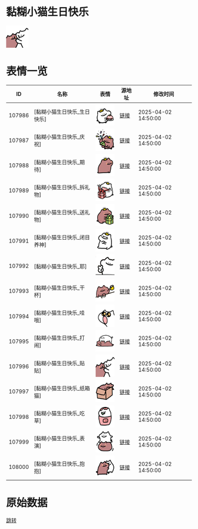 # 黏糊小猫生日快乐

<img src="./cover.png" height="60" alt="cover" />

# 表情一览

|ID|名称|表情|源地址|修改时间|
|----|----|----|----|----|
|107986|[黏糊小猫生日快乐_生日快乐]|<img src="./pic/107986_%5B黏糊小猫生日快乐_生日快乐%5D.png" height="60" alt="生日快乐"/>|[链接](https://i0.hdslb.com/bfs/garb/b3c5eedb28debeda3e09dc9ed226135b031f62a0.png)|2025-04-02 14:50:00|
|107987|[黏糊小猫生日快乐_庆祝]|<img src="./pic/107987_%5B黏糊小猫生日快乐_庆祝%5D.png" height="60" alt="庆祝"/>|[链接](https://i0.hdslb.com/bfs/garb/ea521aa57e7c99ed563be2a2b6c6d43a49a62ad3.png)|2025-04-02 14:50:00|
|107988|[黏糊小猫生日快乐_期待]|<img src="./pic/107988_%5B黏糊小猫生日快乐_期待%5D.png" height="60" alt="期待"/>|[链接](https://i0.hdslb.com/bfs/garb/408e7c838ab121f2f41ee4384f6c4506fc6320a3.png)|2025-04-02 14:50:00|
|107989|[黏糊小猫生日快乐_拆礼物]|<img src="./pic/107989_%5B黏糊小猫生日快乐_拆礼物%5D.png" height="60" alt="拆礼物"/>|[链接](https://i0.hdslb.com/bfs/garb/8249d9caee0349ba501894f160f67c79b1b775aa.png)|2025-04-02 14:50:00|
|107990|[黏糊小猫生日快乐_送礼物]|<img src="./pic/107990_%5B黏糊小猫生日快乐_送礼物%5D.png" height="60" alt="送礼物"/>|[链接](https://i0.hdslb.com/bfs/garb/fd75d4a74b68e11d819b99ff66ff67256a15e584.png)|2025-04-02 14:50:00|
|107991|[黏糊小猫生日快乐_闭目养神]|<img src="./pic/107991_%5B黏糊小猫生日快乐_闭目养神%5D.png" height="60" alt="闭目养神"/>|[链接](https://i0.hdslb.com/bfs/garb/bb386cd9bc8c31ddb17cc67091a6d8b24bb043db.png)|2025-04-02 14:50:00|
|107992|[黏糊小猫生日快乐_耶]|<img src="./pic/107992_%5B黏糊小猫生日快乐_耶%5D.png" height="60" alt="耶"/>|[链接](https://i0.hdslb.com/bfs/garb/fd81515875bc4997f68f3bb79fb63d053c2ae7d6.png)|2025-04-02 14:50:00|
|107993|[黏糊小猫生日快乐_干杯]|<img src="./pic/107993_%5B黏糊小猫生日快乐_干杯%5D.png" height="60" alt="干杯"/>|[链接](https://i0.hdslb.com/bfs/garb/93c3a8b62afef6c351fef8d09c4e412063372222.png)|2025-04-02 14:50:00|
|107994|[黏糊小猫生日快乐_哇哦]|<img src="./pic/107994_%5B黏糊小猫生日快乐_哇哦%5D.png" height="60" alt="哇哦"/>|[链接](https://i0.hdslb.com/bfs/garb/cab929dea15b3cad6b14d438ed3a660c9d43f4c7.png)|2025-04-02 14:50:00|
|107995|[黏糊小猫生日快乐_打闹]|<img src="./pic/107995_%5B黏糊小猫生日快乐_打闹%5D.png" height="60" alt="打闹"/>|[链接](https://i0.hdslb.com/bfs/garb/44a7ffad8f44e2a9f98cef81a8ee396a58ab5fa9.png)|2025-04-02 14:50:00|
|107996|[黏糊小猫生日快乐_贴贴]|<img src="./pic/107996_%5B黏糊小猫生日快乐_贴贴%5D.png" height="60" alt="贴贴"/>|[链接](https://i0.hdslb.com/bfs/garb/403496dd4bd01180dc05a0c70400b42360e0d51b.png)|2025-04-02 14:50:00|
|107997|[黏糊小猫生日快乐_纸箱猫]|<img src="./pic/107997_%5B黏糊小猫生日快乐_纸箱猫%5D.png" height="60" alt="纸箱猫"/>|[链接](https://i0.hdslb.com/bfs/garb/79f3eb8c1ab98d968c39fc99dfd2e948bced8ce0.png)|2025-04-02 14:50:00|
|107998|[黏糊小猫生日快乐_吃草]|<img src="./pic/107998_%5B黏糊小猫生日快乐_吃草%5D.png" height="60" alt="吃草"/>|[链接](https://i0.hdslb.com/bfs/garb/4ef678009e6d25e1bca3e70cbd8e2985d7a132ac.png)|2025-04-02 14:50:00|
|107999|[黏糊小猫生日快乐_表演]|<img src="./pic/107999_%5B黏糊小猫生日快乐_表演%5D.png" height="60" alt="表演"/>|[链接](https://i0.hdslb.com/bfs/garb/b13f2e82b75e8a36c1921b3f7bc167ee2d1d74e6.png)|2025-04-02 14:50:00|
|108000|[黏糊小猫生日快乐_抱抱]|<img src="./pic/108000_%5B黏糊小猫生日快乐_抱抱%5D.png" height="60" alt="抱抱"/>|[链接](https://i0.hdslb.com/bfs/garb/97d7edcbf52b49d2cda5e7c3548aee8194574078.png)|2025-04-02 14:50:00|

# 原始数据

[跳转](./raw.json)

